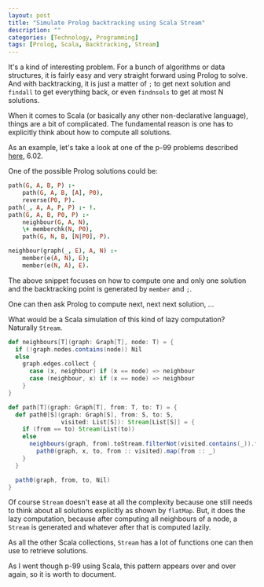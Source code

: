 ```yaml
---
layout: post
title: "Simulate Prolog backtracking using Scala Stream"
description: ""
categories: [Technology, Programming]
tags: [Prolog, Scala, Backtracking, Stream]
---
```



It's a kind of interesting problem. For a bunch of algorithms or data structures,
it is fairly easy and very straight forward using Prolog to solve. And
with backtracking, it is just a matter of `;` to get next solution and `findall`
to get everything back, or even `findnsols` to get at most N solutions.

When it comes to Scala (or basically any other non-declarative language), things
are a bit of complicated. The fundamental reason is one has to explicitly think
about how to compute all solutions.

As an example, let's take a look at one of the p-99 problems described
[here](https://sites.google.com/site/prologsite/prolog-problems/6), 6.02.

One of the possible Prolog solutions could be:

```prolog
path(G, A, B, P) :-
    path(G, A, B, [A], P0),
    reverse(P0, P).
path(_, A, A, P, P) :- !.
path(G, A, B, P0, P) :-
    neighbour(G, A, N),
    \+ memberchk(N, P0),
    path(G, N, B, [N|P0], P).

neighbour(graph(_, E), A, N) :-
    member(e(A, N), E);
    member(e(N, A), E).
```

The above snippet focuses on how to compute one and only one solution and the
backtracking point is generated by `member` and `;`.

One can then ask Prolog to compute next, next next solution, ...

What would be a Scala simulation of this kind of lazy computation? Naturally
`Stream`.

```scala
def neighbours[T](graph: Graph[T], node: T) = {
  if (!graph.nodes.contains(node)) Nil
  else
    graph.edges.collect {
      case (x, neighbour) if (x == node) => neighbour
      case (neighbour, x) if (x == node) => neighbour
    }
}

def path[T](graph: Graph[T], from: T, to: T) = {
  def path0[S](graph: Graph[S], from: S, to: S, 
               visited: List[S]): Stream[List[S]] = {
    if (from == to) Stream(List(to))
    else
      neighbours(graph, from).toStream.filterNot(visited.contains(_)).flatMap { x =>
        path0(graph, x, to, from :: visited).map(from :: _)
    }
  }

  path0(graph, from, to, Nil)
}
```

Of course `Stream` doesn't ease at all the complexity because one still needs to think
about all solutions explicitly as shown by `flatMap`. But, it does the lazy computation,
because after computing all neighbours of a node, a `Stream` is generated and whatever
after that is computed lazily.

As all the other Scala collections, `Stream` has a lot of functions one can then use to
retrieve solutions.

As I went though p-99 using Scala, this pattern appears over and over again, so it is
worth to document.
